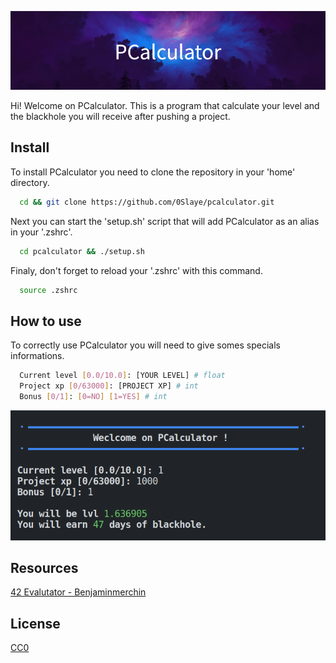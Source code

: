 ![Banner](assets/banner.png)

Hi! Welcome on PCalculator. This is a program that calculate your level and the blackhole you will receive after pushing a project.

## Install

To install PCalculator you need to clone the repository in your 'home' directory.

```bash
  cd && git clone https://github.com/0Slaye/pcalculator.git
```
Next you can start the 'setup.sh' script that will add PCalculator as an alias in your '.zshrc'.
```bash
  cd pcalculator && ./setup.sh
```
Finaly, don't forget to reload your '.zshrc' with this command.
```bash
  source .zshrc
```

## How to use

To correctly use PCalculator you will need to give somes specials informations.
```bash
  Current level [0.0/10.0]: [YOUR LEVEL] # float
  Project xp [0/63000]: [PROJECT XP] # int
  Bonus [0/1]: [0=NO] [1=YES] # int
```

![Screenshot](assets/screenshot.png)

## Resources

[42 Evalutator - Benjaminmerchin](https://medium.com/@benjaminmerchin/42-black-hole-deep-dive-cbc4b343c6b2)

## License

[CC0](https://choosealicense.com/licenses/cc0/)
